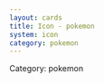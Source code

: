 ```yaml
---
layout: cards
title: Icon - pokemon
system: icon
category: pokemon
---
```

<div class="alert alert-secondary mb-4"><span class="i18n innerHTML-category">Category: </span><span class="i18n innerHTML-cat-pokemon">pokemon</span></div>
